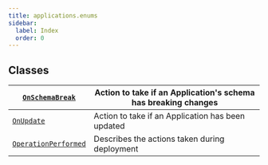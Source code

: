 ```yaml
---
title: applications.enums
sidebar:
  label: Index
  order: 0
---
```


## Classes

| [`OnSchemaBreak`](OnSchemaBreak.md#algokit_utils.applications.enums.OnSchemaBreak)                | Action to take if an Application's schema has breaking changes |
| ------------------------------------------------------------------------------------------------- | -------------------------------------------------------------- |
| [`OnUpdate`](OnUpdate.md#algokit_utils.applications.enums.OnUpdate)                               | Action to take if an Application has been updated              |
| [`OperationPerformed`](OperationPerformed.md#algokit_utils.applications.enums.OperationPerformed) | Describes the actions taken during deployment                  |
